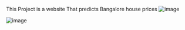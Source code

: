 This Project is a website That predicts Bangalore house prices
![image](https://user-images.githubusercontent.com/73853163/222492422-40a173b4-3d1f-44a4-8582-5b00f2d761e3.png)

![image](https://user-images.githubusercontent.com/73853163/222495683-fcc6bd72-2237-4e6e-bc9d-95c32dd9bcda.png)

